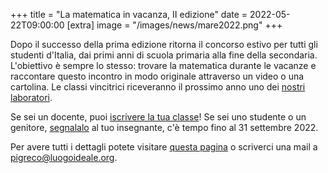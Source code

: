 +++
title = "La matematica in vacanza, II edizione"
date = 2022-05-22T09:00:00
[extra]
image = "/images/news/mare2022.png"
+++

Dopo il successo della prima edizione ritorna il concorso estivo per tutti gli studenti d'Italia, dai primi anni di scuola primaria alla fine della secondaria.
L'obiettivo è sempre lo stesso: trovare la matematica durante le vacanze e raccontare questo incontro in modo
originale attraverso un video o una cartolina. 
Le classi vincitrici riceveranno il prossimo anno uno dei [nostri laboratori][3].

Se sei un docente, puoi [iscrivere la tua classe][2]! 
Se sei uno studente o un genitore, [segnalalo][1] al tuo insegnante, c'è tempo fino al 31 settembre 2022.

Per avere tutti i dettagli potete visitare [questa pagina][1] o scriverci una mail a [pigreco@luogoideale.org][4].

[1]: /concorso-estivo/2022
[2]: https://forms.gle/L9sohn1gBpfHyY3h9
[3]: /concorso-estivo/laboratori-2022
[4]: mailto:pigreco@luogoideale.org
